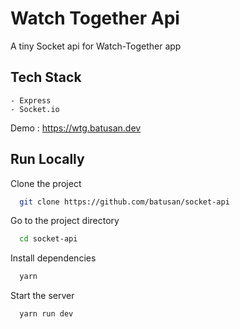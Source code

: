 
# Watch Together Api

A tiny Socket api for Watch-Together app

## Tech Stack
```
- Express
- Socket.io
```

Demo : https://wtg.batusan.dev


## Run Locally

Clone the project

```bash
  git clone https://github.com/batusan/socket-api
```

Go to the project directory

```bash
  cd socket-api
```

Install dependencies

```bash
  yarn
```

Start the server

```bash
  yarn run dev
```

